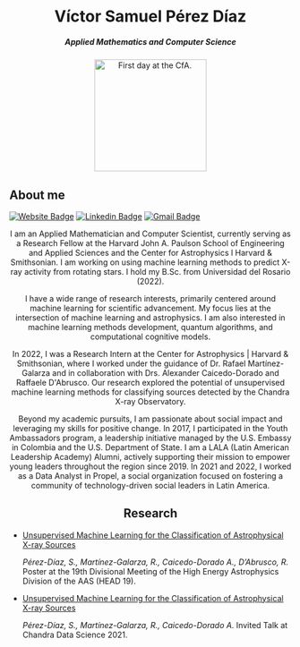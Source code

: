 <h1 align="center"><a>
Víctor Samuel Pérez Díaz</a></h1>
<h5 align="center">Applied Mathematics and Computer Science</h5>
<p align="center">
  <img top="500" height="200" width="200" alt="First day at the CfA." src="https://pbs.twimg.com/profile_images/1580573182360272896/2Ru5bEvs_400x400.jpg">
</p>



## About me
[![Website Badge](https://img.shields.io/badge/-samuelperezdi.com-c14438?style=flat-square&logo=Website&logoColor=white&link=https://samuelperezdi.com)](https://samuelperezdi.com)
[![Linkedin Badge](https://img.shields.io/badge/-samuelperezdiaz-blue?style=flat-square&logo=Linkedin&logoColor=white&link=https://www.linkedin.com/in/samuelperezdiaz/)](https://www.linkedin.com/in/samuelperezdiaz/)
[![Gmail Badge](https://img.shields.io/badge/-vperezdiaz@cfa.harvard.edu-c14438?style=flat-square&logo=Gmail&logoColor=white&link=mailto:vperezdiaz@cfa.harvard.edu)](mailto:vperezdiaz@cfa.harvard.edu)
<a target="_blank" align="center">
 
I am an Applied Mathematician and Computer Scientist, currently serving as a Research Fellow at the Harvard John A. Paulson School of Engineering and Applied Sciences and the Center for Astrophysics l Harvard & Smithsonian. I am working on using machine learning methods to predict X-ray activity from rotating stars. I hold my B.Sc. from Universidad del Rosario (2022). 

I have a wide range of research interests, primarily centered around machine learning for scientific advancement. My focus lies at the intersection of machine learning and astrophysics. I am also interested in machine learning methods development, quantum algorithms, and computational cognitive models.

In 2022, I was a Research Intern at the Center for Astrophysics | Harvard & Smithsonian, where I worked under the guidance of Dr. Rafael Martínez-Galarza and in collaboration with Drs. Alexander Caicedo-Dorado and Raffaele D'Abrusco. Our research explored the potential of unsupervised machine learning methods for classifying sources detected by the Chandra X-ray Observatory.

Beyond my academic pursuits, I am passionate about social impact and leveraging my skills for positive change. In 2017, I participated in the Youth Ambassadors program, a leadership initiative managed by the U.S. Embassy in Colombia and the U.S. Department of State.  I am a LALA (Latin American Leadership Academy) Alumni, actively supporting their mission to empower young leaders throughout the region since 2019. In 2021 and 2022, I worked as a Data Analyst in Propel, a social organization focused on fostering a community of technology-driven social leaders in Latin America.

## Research

<!-- BLOG-POST-LIST:START -->

- [Unsupervised Machine Learning for the Classification of Astrophysical X-ray Sources](https://baas.aas.org/pub/2022n3i108p17/release/1j)

  *Pérez-Díaz, S., Martínez-Galarza, R., Caicedo-Dorado A., D’Abrusco, R.*
  Poster at the 19th Divisional Meeting of the High Energy Astrophysics Division of the AAS (HEAD 19).

- [Unsupervised Machine Learning for the Classification of Astrophysical X-ray Sources](https://cxc.harvard.edu/cdo/cds2021/abstracts.html#Session7_Talk5)

  *Pérez-Díaz, S., Martínez-Galarza, R., Caicedo-Dorado A.*
  Invited Talk at Chandra Data Science 2021.
  
<!-- BLOG-POST-LIST:END -->
